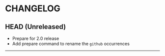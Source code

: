 CHANGELOG
=========

## HEAD (Unreleased)
* Prepare for 2.0 release
* Add prepare command to rename the `github` occurrences

---

